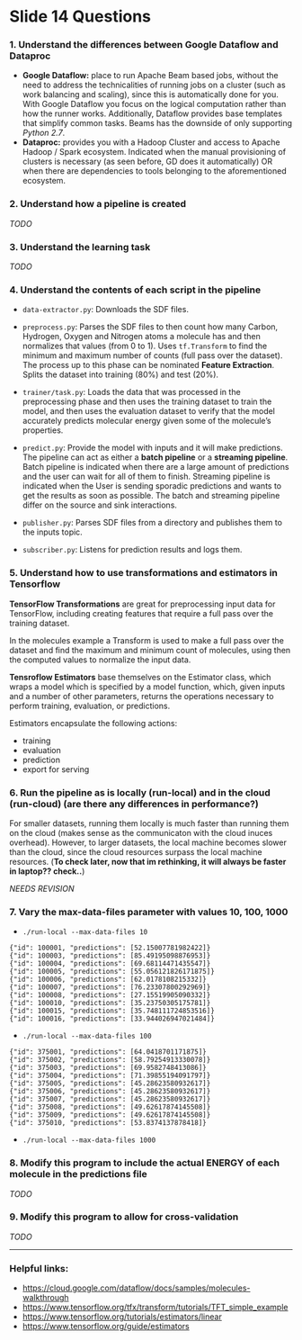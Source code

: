 # Slide 14 Questions

### 1. Understand the differences between Google Dataflow and Dataproc
* __Google Dataflow:__ place to run Apache Beam based jobs, without the need to address the technicalities of running jobs on a cluster (such as work balancing and scaling), since  this is automatically done for you. With Google Dataflow you focus on the logical computation rather than how the runner works. Additionally, Dataflow provides base templates that simplify common tasks. Beams has the downside of only supporting _Python 2.7_.
* __Dataproc:__ provides you with a Hadoop Cluster and access to Apache Hadoop / Spark ecosystem. Indicated when the manual provisioning of clusters is necessary (as seen before, GD does it automatically) OR when there are dependencies to tools belonging to the aforementioned ecosystem.

### 2. Understand how a pipeline is created
*TODO*

### 3. Understand the learning task
*TODO*

### 4. Understand the contents of each script in the pipeline
* `data-extractor.py`: Downloads the SDF files.

* `preprocess.py`: Parses the SDF files to then count how many Carbon, Hydrogen, Oxygen and Nitrogen atoms a molecule has and then normalizes that values (from 0 to 1). Uses `tf.Transform` to find the minimum and maximum number of counts (full pass over the dataset). The process up to this phase can be nominated __Feature Extraction__. Splits the dataset into training (80%) and test (20%).

* `trainer/task.py`: Loads the data that was processed in the preprocessing phase and then uses the training dataset to train the model, and then uses the evaluation dataset to verify that the model accurately predicts molecular energy given some of the molecule’s properties.

* `predict.py`: Provide the model with inputs and it will make predictions. The pipeline can act as either a **batch pipeline** or a **streaming pipeline**. Batch pipeline is indicated when there are a large amount of predictions and the user can wait for all of them to finish. Streaming pipeline is indicated when the User is sending sporadic predictions and wants to get the results as soon as possible. The batch and streaming pipeline differ on the source and sink interactions.

* `publisher.py`: Parses SDF files from a directory and publishes them to the inputs topic.

* `subscriber.py`: Listens for prediction results and logs them.

### 5. Understand how to use transformations and estimators in Tensorflow

**TensorFlow Transformations** are great for preprocessing input data for TensorFlow, including creating features that require a full pass over the training dataset.

In the molecules example a Transform is used to make a full pass over the dataset and find the maximum and minimum count of molecules, using then the computed values to normalize the input data.


**Tensroflow Estimators** base themselves on the Estimator class, which wraps a model which is specified by a model function, which, given inputs and a number of other parameters, returns the operations necessary to perform training, evaluation, or predictions.

Estimators encapsulate the following actions:
* training
* evaluation
* prediction
* export for serving

### 6. Run the pipeline as is locally (run-local) and in the cloud (run-cloud) (are there any differences in performance?)

For smaller datasets, running them locally is much faster than running them on the cloud (makes sense as the communicaton with the cloud inuces overhead). However, to larger datasets, the local machine becomes slower than the cloud, since the cloud resources surpass the local machine resources. (**To check later, now that im rethinking, it will always be faster in laptop?? check..**)

*NEEDS REVISION*

### 7. Vary the max-data-files parameter with values 10, 100, 1000
* `./run-local --max-data-files 10`
```
{"id": 100001, "predictions": [52.15007781982422]}
{"id": 100003, "predictions": [85.49195098876953]}
{"id": 100004, "predictions": [69.68114471435547]}
{"id": 100005, "predictions": [55.056121826171875]}
{"id": 100006, "predictions": [62.0178108215332]}
{"id": 100007, "predictions": [76.23307800292969]}
{"id": 100008, "predictions": [27.15519905090332]}
{"id": 100010, "predictions": [35.23750305175781]}
{"id": 100015, "predictions": [35.748111724853516]}
{"id": 100016, "predictions": [33.944026947021484]}
```

* `./run-local --max-data-files 100`
```
{"id": 375001, "predictions": [64.0418701171875]}
{"id": 375002, "predictions": [58.79254913330078]}
{"id": 375003, "predictions": [69.9582748413086]}
{"id": 375004, "predictions": [71.39855194091797]}
{"id": 375005, "predictions": [45.28623580932617]}
{"id": 375006, "predictions": [45.28623580932617]}
{"id": 375007, "predictions": [45.28623580932617]}
{"id": 375008, "predictions": [49.62617874145508]}
{"id": 375009, "predictions": [49.62617874145508]}
{"id": 375010, "predictions": [53.8374137878418]}
```

* `./run-local --max-data-files 1000`

### 8. Modify this program to include the actual ENERGY of each molecule in the predictions file
*TODO*

### 9. Modify this program to allow for cross-validation
*TODO*

***

### Helpful links:
* https://cloud.google.com/dataflow/docs/samples/molecules-walkthrough
* https://www.tensorflow.org/tfx/transform/tutorials/TFT_simple_example
* https://www.tensorflow.org/tutorials/estimators/linear
* https://www.tensorflow.org/guide/estimators
